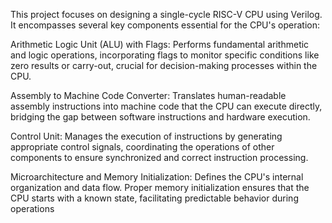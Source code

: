 This project focuses on designing a single-cycle RISC-V CPU using Verilog. It encompasses several key components essential for the CPU's operation:​

Arithmetic Logic Unit (ALU) with Flags: Performs fundamental arithmetic and logic operations, incorporating flags to monitor specific conditions like zero results or carry-out, crucial for decision-making processes within the CPU.​

Assembly to Machine Code Converter: Translates human-readable assembly instructions into machine code that the CPU can execute directly, bridging the gap between software instructions and hardware execution.​

Control Unit: Manages the execution of instructions by generating appropriate control signals, coordinating the operations of other components to ensure synchronized and correct instruction processing.​

Microarchitecture and Memory Initialization: Defines the CPU's internal organization and data flow. Proper memory initialization ensures that the CPU starts with a known state, facilitating predictable behavior during operations
